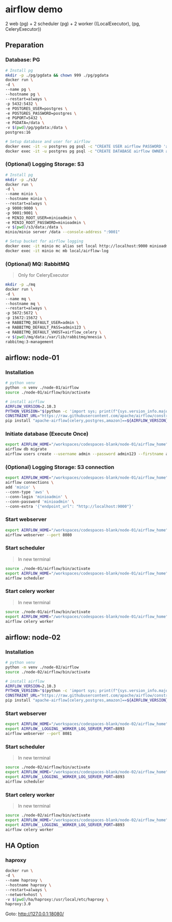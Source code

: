 # airflow demo

2 web (pg) + 2 scheduler (pg) + 2 worker ((LocalExecutor), (pg, CeleryExecutor))

## Preparation

### Database: PG

```sh
# Install pg
mkdir -p ./pg/pgdata && chown 999 ./pg/pgdata
docker run \
-d \
--name pg \
--hostname pg \
--restart=always \
-p 5432:5432 \
-e POSTGRES_USER=postgres \
-e POSTGRES_PASSWORD=postgres \
-e PGPORT=5432 \
-e PGDATA=/data \
-v $(pwd)/pg/pgdata:/data \
postgres:16

# Setup database and user for airflow
docker exec -it -u postgres pg psql -c "CREATE USER airflow PASSWORD 'airflow123'"
docker exec -it -u postgres pg psql -c "CREATE DATABASE airflow OWNER airflow"
```

### (Optional) Logging Storage: S3

```sh
# Install pg
mkdir -p ./s3/
docker run \
-d \
--name minio \
--hostname minio \
--restart=always \
-p 9000:9000 \
-p 9001:9001 \
-e MINIO_ROOT_USER=minioadmin \
-e MINIO_ROOT_PASSWORD=minioadmin \
-v $(pwd)/s3/data:/data \
minio/minio server /data --console-address ":9001"

# Setup bucket for airflow logging
docker exec -it minio mc alias set local http://localhost:9000 minioadmin minioadmin
docker exec -it minio mc mb local/airflow-log
```

### (Optional) MQ: RabbitMQ

> Only for CeleryExecutor

```sh
mkdir -p ./mq
docker run \
-d \
--name mq \
--hostname mq \
--restart=always \
-p 5672:5672 \
-p 15672:15672 \
-e RABBITMQ_DEFAULT_USER=admin \
-e RABBITMQ_DEFAULT_PASS=admin123 \
-e RABBITMQ_DEFAULT_VHOST=airflow_celery \
-v $(pwd)/mq/data:/var/lib/rabbitmq/mnesia \
rabbitmq:3-management
```

## airflow: node-01

### Installation

```sh
# python venv
python -m venv ./node-01/airflow
source ./node-01/airflow/bin/activate

# install airflow
AIRFLOW_VERSION=2.10.3
PYTHON_VERSION="$(python -c 'import sys; print(f"{sys.version_info.major}.{sys.version_info.minor}")')"
CONSTRAINT_URL="https://raw.githubusercontent.com/apache/airflow/constraints-${AIRFLOW_VERSION}/constraints-${PYTHON_VERSION}.txt"
pip install "apache-airflow[celery,postgres,amazon]==${AIRFLOW_VERSION}" --constraint "${CONSTRAINT_URL}"
```

### Initiate database (Execute Once)

```sh
export AIRFLOW_HOME="/workspaces/codespaces-blank/node-01/airflow_home"
airflow db migrate
airflow users create --username admin --password admin123 --firstname admin --lastname admin --role Admin --email admin@admin.com
```

### (Optional) Logging Storage: S3 connection

```sh
export AIRFLOW_HOME="/workspaces/codespaces-blank/node-01/airflow_home"
airflow connections \
add 'minio' \
--conn-type 'aws' \
--conn-login 'minioadmin' \
--conn-password 'minioadmin' \
--conn-extra '{"endpoint_url": "http://localhost:9000"}'
```

### Start webserver

```sh
export AIRFLOW_HOME="/workspaces/codespaces-blank/node-01/airflow_home"
airflow webserver --port 8080
```

### Start scheduler

> In new terminal

```sh
source ./node-01/airflow/bin/activate
export AIRFLOW_HOME="/workspaces/codespaces-blank/node-01/airflow_home"
airflow scheduler
```

### Start celery worker

> In new terminal

```sh
source ./node-01/airflow/bin/activate
export AIRFLOW_HOME="/workspaces/codespaces-blank/node-01/airflow_home"
airflow celery worker
```

## airflow: node-02

### Installation

```sh
# python venv
python -m venv ./node-02/airflow
source ./node-02/airflow/bin/activate

# install airflow
AIRFLOW_VERSION=2.10.3
PYTHON_VERSION="$(python -c 'import sys; print(f"{sys.version_info.major}.{sys.version_info.minor}")')"
CONSTRAINT_URL="https://raw.githubusercontent.com/apache/airflow/constraints-${AIRFLOW_VERSION}/constraints-${PYTHON_VERSION}.txt"
pip install "apache-airflow[celery,postgres,amazon]==${AIRFLOW_VERSION}" --constraint "${CONSTRAINT_URL}"
```

### Start webserver

```sh
export AIRFLOW_HOME="/workspaces/codespaces-blank/node-02/airflow_home"
export AIRFLOW__LOGGING__WORKER_LOG_SERVER_PORT=8893
airflow webserver --port 8081
```

### Start scheduler

> In new terminal

```sh
source ./node-02/airflow/bin/activate
export AIRFLOW_HOME="/workspaces/codespaces-blank/node-02/airflow_home"
export AIRFLOW__LOGGING__WORKER_LOG_SERVER_PORT=8893
airflow scheduler
```

### Start celery worker

> In new terminal

```sh
source ./node-02/airflow/bin/activate
export AIRFLOW_HOME="/workspaces/codespaces-blank/node-02/airflow_home"
export AIRFLOW__LOGGING__WORKER_LOG_SERVER_PORT=8893
airflow celery worker
```

## HA Option

### haproxy

```sh
docker run \
-d \
--name haproxy \
--hostname haproxy \
--restart=always \
--network=host \
-v $(pwd)/ha/haproxy:/usr/local/etc/haproxy \
haproxy:3.0
```

Goto: http://127.0.0.1:18080/
